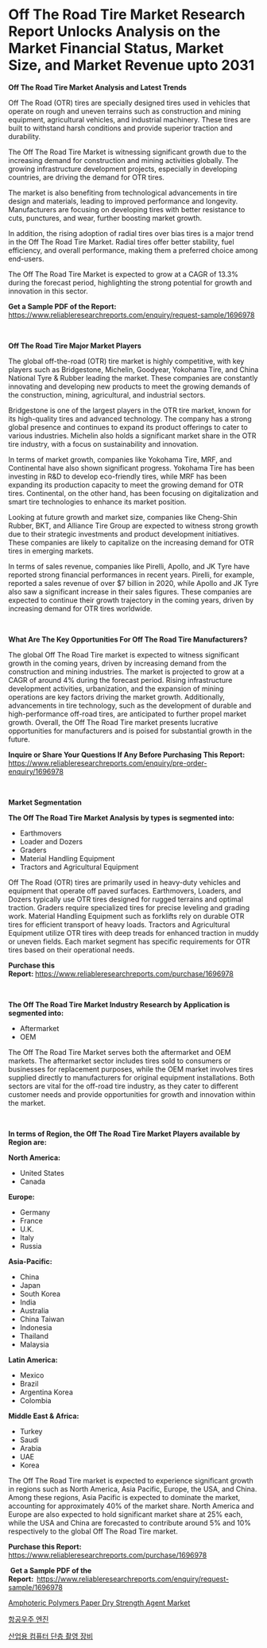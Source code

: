 <p><h1>Off The Road Tire Market Research Report Unlocks Analysis on the Market Financial Status, Market Size, and Market Revenue upto 2031</h1></p><p><strong>Off The Road Tire Market Analysis and Latest Trends</strong></p>
<p><p>Off The Road (OTR) tires are specially designed tires used in vehicles that operate on rough and uneven terrains such as construction and mining equipment, agricultural vehicles, and industrial machinery. These tires are built to withstand harsh conditions and provide superior traction and durability.</p><p>The Off The Road Tire Market is witnessing significant growth due to the increasing demand for construction and mining activities globally. The growing infrastructure development projects, especially in developing countries, are driving the demand for OTR tires.</p><p>The market is also benefiting from technological advancements in tire design and materials, leading to improved performance and longevity. Manufacturers are focusing on developing tires with better resistance to cuts, punctures, and wear, further boosting market growth.</p><p>In addition, the rising adoption of radial tires over bias tires is a major trend in the Off The Road Tire Market. Radial tires offer better stability, fuel efficiency, and overall performance, making them a preferred choice among end-users.</p><p>The Off The Road Tire Market is expected to grow at a CAGR of 13.3% during the forecast period, highlighting the strong potential for growth and innovation in this sector.</p></p>
<p><strong>Get a Sample PDF of the Report:&nbsp;</strong> <a href="https://www.reliableresearchreports.com/enquiry/request-sample/1696978">https://www.reliableresearchreports.com/enquiry/request-sample/1696978</a></p>
<p>&nbsp;</p>
<p><strong>Off The Road Tire Major Market Players</strong></p>
<p><p>The global off-the-road (OTR) tire market is highly competitive, with key players such as Bridgestone, Michelin, Goodyear, Yokohama Tire, and China National Tyre & Rubber leading the market. These companies are constantly innovating and developing new products to meet the growing demands of the construction, mining, agricultural, and industrial sectors.</p><p>Bridgestone is one of the largest players in the OTR tire market, known for its high-quality tires and advanced technology. The company has a strong global presence and continues to expand its product offerings to cater to various industries. Michelin also holds a significant market share in the OTR tire industry, with a focus on sustainability and innovation.</p><p>In terms of market growth, companies like Yokohama Tire, MRF, and Continental have also shown significant progress. Yokohama Tire has been investing in R&D to develop eco-friendly tires, while MRF has been expanding its production capacity to meet the growing demand for OTR tires. Continental, on the other hand, has been focusing on digitalization and smart tire technologies to enhance its market position.</p><p>Looking at future growth and market size, companies like Cheng-Shin Rubber, BKT, and Alliance Tire Group are expected to witness strong growth due to their strategic investments and product development initiatives. These companies are likely to capitalize on the increasing demand for OTR tires in emerging markets.</p><p>In terms of sales revenue, companies like Pirelli, Apollo, and JK Tyre have reported strong financial performances in recent years. Pirelli, for example, reported a sales revenue of over $7 billion in 2020, while Apollo and JK Tyre also saw a significant increase in their sales figures. These companies are expected to continue their growth trajectory in the coming years, driven by increasing demand for OTR tires worldwide.</p></p>
<p>&nbsp;</p>
<p><strong>What Are The Key Opportunities For Off The Road Tire Manufacturers?</strong></p>
<p><p>The global Off The Road Tire market is expected to witness significant growth in the coming years, driven by increasing demand from the construction and mining industries. The market is projected to grow at a CAGR of around 4% during the forecast period. Rising infrastructure development activities, urbanization, and the expansion of mining operations are key factors driving the market growth. Additionally, advancements in tire technology, such as the development of durable and high-performance off-road tires, are anticipated to further propel market growth. Overall, the Off The Road Tire market presents lucrative opportunities for manufacturers and is poised for substantial growth in the future.</p></p>
<p><strong>Inquire or Share Your Questions If Any Before Purchasing This Report:</strong> <a href="https://www.reliableresearchreports.com/enquiry/pre-order-enquiry/1696978">https://www.reliableresearchreports.com/enquiry/pre-order-enquiry/1696978</a></p>
<p>&nbsp;</p>
<p><strong>Market Segmentation</strong></p>
<p><strong>The Off The Road Tire Market Analysis by types is segmented into:</strong></p>
<p><ul><li>Earthmovers</li><li>Loader and Dozers</li><li>Graders</li><li>Material Handling Equipment</li><li>Tractors and Agricultural Equipment</li></ul></p>
<p><p>Off The Road (OTR) tires are primarily used in heavy-duty vehicles and equipment that operate off paved surfaces. Earthmovers, Loaders, and Dozers typically use OTR tires designed for rugged terrains and optimal traction. Graders require specialized tires for precise leveling and grading work. Material Handling Equipment such as forklifts rely on durable OTR tires for efficient transport of heavy loads. Tractors and Agricultural Equipment utilize OTR tires with deep treads for enhanced traction in muddy or uneven fields. Each market segment has specific requirements for OTR tires based on their operational needs.</p></p>
<p><strong>Purchase this Report:&nbsp;</strong><a href="https://www.reliableresearchreports.com/purchase/1696978">https://www.reliableresearchreports.com/purchase/1696978</a></p>
<p>&nbsp;</p>
<p><strong>The Off The Road Tire Market Industry Research by Application is segmented into:</strong></p>
<p><ul><li>Aftermarket</li><li>OEM</li></ul></p>
<p><p>The Off The Road Tire Market serves both the aftermarket and OEM markets. The aftermarket sector includes tires sold to consumers or businesses for replacement purposes, while the OEM market involves tires supplied directly to manufacturers for original equipment installations. Both sectors are vital for the off-road tire industry, as they cater to different customer needs and provide opportunities for growth and innovation within the market.</p></p>
<p>&nbsp;</p>
<p><strong>In terms of Region, the Off The Road Tire Market Players available by Region are:</strong></p>
<p>
    <p> <strong> North America: </strong>
        <ul>
            <li>United States</li>
            <li>Canada</li>
        </ul>
        </p> 
    <p> <strong> Europe: </strong>
        <ul>
            <li>Germany</li>
            <li>France</li>
            <li>U.K.</li>
            <li>Italy</li>
            <li>Russia</li>
        </ul>
        </p> 
    <p> <strong> Asia-Pacific: </strong>
        <ul>
            <li>China</li>
            <li>Japan</li>
            <li>South Korea</li>
            <li>India</li>
            <li>Australia</li>
            <li>China Taiwan</li>
            <li>Indonesia</li>
            <li>Thailand</li>
            <li>Malaysia</li>
        </ul>
        </p> 
    <p> <strong> Latin America: </strong>
        <ul>
            <li>Mexico</li>
            <li>Brazil</li>
            <li>Argentina Korea</li>
            <li>Colombia</li>
        </ul>
        </p> 
    <p> <strong> Middle East & Africa: </strong>
        <ul>
            <li>Turkey</li>
            <li>Saudi</li>
            <li>Arabia</li>
            <li>UAE</li>
            <li>Korea</li>
        </ul>
    </p>
    </p>
<p><p>The Off The Road Tire market is expected to experience significant growth in regions such as North America, Asia Pacific, Europe, the USA, and China. Among these regions, Asia Pacific is expected to dominate the market, accounting for approximately 40% of the market share. North America and Europe are also expected to hold significant market share at 25% each, while the USA and China are forecasted to contribute around 5% and 10% respectively to the global Off The Road Tire market.</p></p>
<p><strong>Purchase this Report: </strong><a href="https://www.reliableresearchreports.com/purchase/1696978">https://www.reliableresearchreports.com/purchase/1696978</a></p>
<p>&nbsp;<strong>Get a Sample PDF of the Report:&nbsp;&nbsp;</strong><a href="https://www.reliableresearchreports.com/enquiry/request-sample/1696978">https://www.reliableresearchreports.com/enquiry/request-sample/1696978</a></p>
<p><strong></strong></p>
<p><p><a href="https://view.publitas.com/reportprime-1/amphoteric-polymers-paper-dry-strength-agent-market-size-and-growth-market-segmentation-regional-and-country-breakdowns-and-market-trends-for-period-from-2023-2030/">Amphoteric Polymers Paper Dry Strength Agent Market</a></p><p><a href="https://medium.com/@dolphinka10/%ED%95%AD%EA%B3%B5%EC%9A%B0%EC%A3%BC-%EC%97%94%EC%A7%84-%EC%8B%9C%EC%9E%A5-%EA%B7%9C%EB%AA%A8-%EC%97%B0%ED%8F%89%EA%B7%A0-%EC%84%B1%EC%9E%A5%EB%A5%A0-%ED%8A%B8%EB%A0%8C%EB%93%9C-2024-2030-4f75147c6d88">항공우주 엔진</a></p><p><a href="https://medium.com/@dolphinka10/%EC%82%B0%EC%97%85%EC%9A%A9-%EC%BB%B4%ED%93%A8%ED%84%B0-%EB%8B%A8%EC%B8%B5%EC%B4%AC%EC%98%81%EC%9E%A5%EC%B9%98-%EC%8B%9C%EC%9E%A5-%EC%A0%84%EB%A7%9D-%EC%82%B0%EC%97%85-%EA%B0%9C%EC%9A%94-%EB%B0%8F-%EC%98%88%EC%B8%A1-2024%EB%85%84%EB%B6%80%ED%84%B0-2031%EB%85%84%EA%B9%8C%EC%A7%80-7f4ea2236202">산업용 컴퓨터 단층 촬영 장비</a></p></p>
